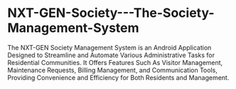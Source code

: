 # NXT-GEN-Society---The-Society-Management-System
The NXT-GEN Society Management System is an Android Application Designed to Streamline and Automate Various Administrative Tasks for Residential Communities. It Offers Features Such As Visitor Management, Maintenance Requests, Billing Management, and Communication Tools, Providing Convenience and Efficiency for Both Residents and Management.
